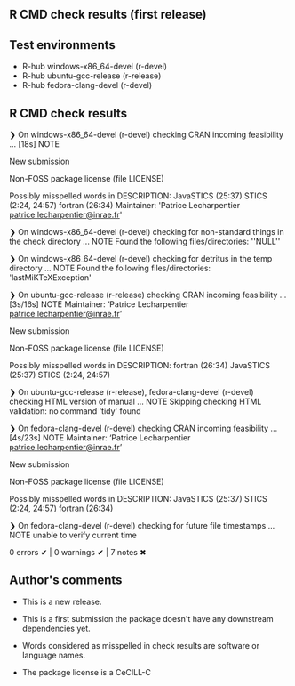 ## R CMD check results (first release)

## Test environments
- R-hub windows-x86_64-devel (r-devel)
- R-hub ubuntu-gcc-release (r-release)
- R-hub fedora-clang-devel (r-devel)

## R CMD check results
❯ On windows-x86_64-devel (r-devel)
  checking CRAN incoming feasibility ... [18s] NOTE
  
  New submission
  
  Non-FOSS package license (file LICENSE)
  
  Possibly misspelled words in DESCRIPTION:
    JavaSTICS (25:37)
    STICS (2:24, 24:57)
    fortran (26:34)
  Maintainer: 'Patrice Lecharpentier <patrice.lecharpentier@inrae.fr>'

❯ On windows-x86_64-devel (r-devel)
  checking for non-standard things in the check directory ... NOTE
  Found the following files/directories:
    ''NULL''

❯ On windows-x86_64-devel (r-devel)
  checking for detritus in the temp directory ... NOTE
  Found the following files/directories:
    'lastMiKTeXException'

❯ On ubuntu-gcc-release (r-release)
  checking CRAN incoming feasibility ... [3s/16s] NOTE
  Maintainer: ‘Patrice Lecharpentier <patrice.lecharpentier@inrae.fr>’
  
  New submission
  
  Non-FOSS package license (file LICENSE)
  
  Possibly misspelled words in DESCRIPTION:
    fortran (26:34)
    JavaSTICS (25:37)
    STICS (2:24, 24:57)

❯ On ubuntu-gcc-release (r-release), fedora-clang-devel (r-devel)
  checking HTML version of manual ... NOTE
  Skipping checking HTML validation: no command 'tidy' found

❯ On fedora-clang-devel (r-devel)
  checking CRAN incoming feasibility ... [4s/23s] NOTE
  Maintainer: ‘Patrice Lecharpentier <patrice.lecharpentier@inrae.fr>’
  
  New submission
  
  Non-FOSS package license (file LICENSE)
  
  Possibly misspelled words in DESCRIPTION:
    JavaSTICS (25:37)
    STICS (2:24, 24:57)
    fortran (26:34)

❯ On fedora-clang-devel (r-devel)
  checking for future file timestamps ... NOTE
  unable to verify current time

0 errors ✔ | 0 warnings ✔ | 7 notes ✖


## Author's comments

* This is a new release.

* This is a first submission the package doesn't have any downstream dependencies yet.

* Words considered as misspelled in check results are software or language names.

* The package license is a CeCILL-C


